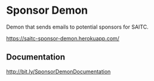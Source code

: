 # Sponsor Demon
Demon that sends emails to potential sponsors for SAITC.

https://saitc-sponsor-demon.herokuapp.com/

## Documentation
http://bit.ly/SponsorDemonDocumentation